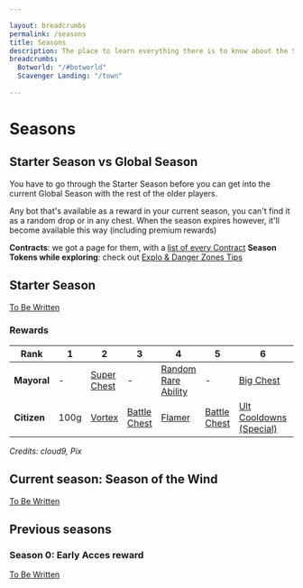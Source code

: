 ```yaml
---

layout: breadcrumbs
permalink: /seasons
title: Seasons
description: The place to learn everything there is to know about the Seasons in Botworld Adventure!
breadcrumbs:
  Botworld: "/#botworld"
  Scavenger Landing: "/town"
  
---
```


# Seasons

<div markdown="1" class=" ghcms ghcms-intro">

## Starter Season vs Global Season

You have to go through the Starter Season before you can get into the current Global Season with the rest of the older players.

Any bot that's available as a reward in your current season, you can't find it as a random drop or in any chest. 
When the season expires however, it'll become available this way (including premium rewards)


**Contracts**: we got a page for them, with a [list of every Contract](/contracts)
**Season Tokens while exploring**: check out [Explo & Danger Zones Tips](/exploring)

</div>

## Starter Season

<div markdown="1" class=" ghcms ghcms-starterseason">

[To Be Written](/contribute#tbw)

</div>

### Rewards

| Rank | 1 | 2 | 3 | 4 | 5 | 6 | 7 | 8 | 9 | 10 | 11 | 12 | 13 | 14 | 15 | 16 | 17 | 18 | 19 | 20 | 21 | 22 | 23 | 24 | 25 | 26 | 27 | 28 | 29 | 30 | 31 | 32 | 33 | 34 | 35 | 36 | 37 | 38 | 39 | 40 | 41 | 42 | 43 | 44 | 45 | 46 | 47 | 48 | 49 | 50 | 51 | 52 | 53 | 54 | 55 | 56 | 57 | 58 | 59 | 60 |
|---|---|---|---|---|---|---|---|---|---|---|---|---|---|---|---|---|---|---|---|---|---|---|---|---|---|---|---|---|---|---|---|---|---|---|---|---|---|---|---|---|---|---|---|---|---|---|---|---|---|---|---|---|---|---|---|---|---|---|---|---|
| **Mayoral** | - | [Super Chest](/contribute#tbw) | - | [Random Rare Ability](/abilities) | - | [Big Chest](/contribute#tbw) | - | [Big Chest](/contribute#tbw) | - | [Pupil](/pupil) | - | [Big Chest](/contribute#tbw) | - | [Big Chest](/contribute#tbw) | - | [Chaser Speed](/chaser-speed-rare) | - | [Big Chest](/contribute#tbw) | - | [Big Chest](/contribute#tbw) | - | [Bot Damage (Rare)](/bot-damage-rare) | - | [Big Chest](/contribute#tbw) | - | [Big Chest](/contribute#tbw) | - | [Super Chest](/contribute#tbw) | - | [K.O.](/ko) | - | [Big Chest](/contribute#tbw) | - | [Big Chest](/contribute#tbw) | - | [Super Chest](/contribute#tbw) | - | [Big Chest](/contribute#tbw) | - | [Big Chest](/contribute#tbw) | - | [Random Rare Booster](/boosters) | - | [Big Chest](/contribute#tbw) | - | [Big Chest](/contribute#tbw) | - | [Super Chest](/contribute#tbw) | - | [Big Chest](/contribute#tbw) | - | [Big Chest](/contribute#tbw) | - | [Random Rare Ability](/abilities) | - | [Big Chest](/contribute#tbw) | - | [Super Chest](/contribute#tbw) | - | [Supercharged Chaos Translocator](/supercharged-chaos-translocator)
| **Citizen** | 100g | [Vortex](/vortex) | [Battle Chest](/contribute#tbw) | [Flamer](/flamer) | [Battle Chest](/contribute#tbw) | [Ult Cooldowns (Special)](/ult-cooldowns-special) | [Battle Chest](/contribute#tbw) | 150g | [Battle Chest](/contribute#tbw) | [Slicer](/slicer) | [Battle Chest](/contribute#tbw) | [Chaos Translocator](/chaos-translocator) | [Battle Chest](/contribute#tbw) | 200g | [Battle Chest](/contribute#tbw) | [Power Generation (Special)](/power-generation-special) | [Battle Chest](/contribute#tbw) | 200g | [Battle Chest](/contribute#tbw) | [Big Chest](/contribute#tbw) | [Battle Chest](/contribute#tbw) | 300g | [Battle Chest](/contribute#tbw) | [Random Special Ability](/abilities) | [Battle Chest](/contribute#tbw) | 250g | [Battle Chest](/contribute#tbw) | [Random Special Booster](/boosters) | [Battle Chest](/contribute#tbw) | [Random Rare Ability](/abilities) | [Battle Chest](/contribute#tbw) | 250g | [Battle Chest](/contribute#tbw) | [Big Chest](/contribute#tbw) | [Battle Chest](/contribute#tbw) | [Random Special Ability](/abilities) | [Battle Chest](/contribute#tbw) | [Big Chest](/contribute#tbw) | [Battle Chest](/contribute#tbw) | 250g | [Battle Chest](/contribute#tbw) | [Big Chest](/contribute#tbw) | [Battle Chest](/contribute#tbw) | [Random Special Booster](/boosters) | [Battle Chest](/contribute#tbw) | 250g | [Battle Chest](/contribute#tbw) | [Big Chest](/contribute#tbw) | [Battle Chest](/contribute#tbw) | [Random Special Ability](/abilities) | [Battle Chest](/contribute#tbw) | [Random Special Booster](/boosters) | [Battle Chest](/contribute#tbw) | 250g | [Battle Chest](/contribute#tbw) | [Big Chest](/contribute#tbw) | [Battle Chest](/contribute#tbw) | 500g | [Super Chest](/contribute#tbw) | [Super Chest](/contribute#tbw) |

*Credits: cloud9, Pix*

<div markdown="1" class=" ghcms ghcms-currentseason">

## Current season: Season of the Wind

[To Be Written](/contribute#tbw)

</div>


<div markdown="1" class=" ghcms ghcms-previousseasons">

## Previous seasons

### Season 0: Early Acces reward

[To Be Written](/contribute#tbw)

</div>
